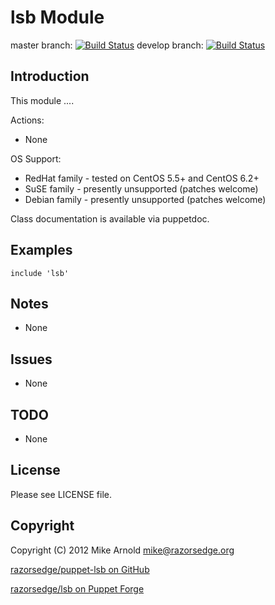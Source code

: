 lsb Module
===============

master branch: [![Build Status](https://secure.travis-ci.org/razorsedge/puppet-lsb.png?branch=master)](http://travis-ci.org/razorsedge/puppet-lsb)
develop branch: [![Build Status](https://secure.travis-ci.org/razorsedge/puppet-lsb.png?branch=develop)](http://travis-ci.org/razorsedge/puppet-lsb)

Introduction
------------

This module ....

Actions:

* None

OS Support:

* RedHat family - tested on CentOS 5.5+ and CentOS 6.2+
* SuSE family   - presently unsupported (patches welcome)
* Debian family - presently unsupported (patches welcome)

Class documentation is available via puppetdoc.

Examples
--------

    include 'lsb'


Notes
-----

* None

Issues
------

* None

TODO
----

* None

License
-------

Please see LICENSE file.

Copyright
---------

Copyright (C) 2012 Mike Arnold <mike@razorsedge.org>

[razorsedge/puppet-lsb on GitHub](https://github.com/razorsedge/puppet-lsb)

[razorsedge/lsb on Puppet Forge](http://forge.puppetlabs.com/razorsedge/lsb)

